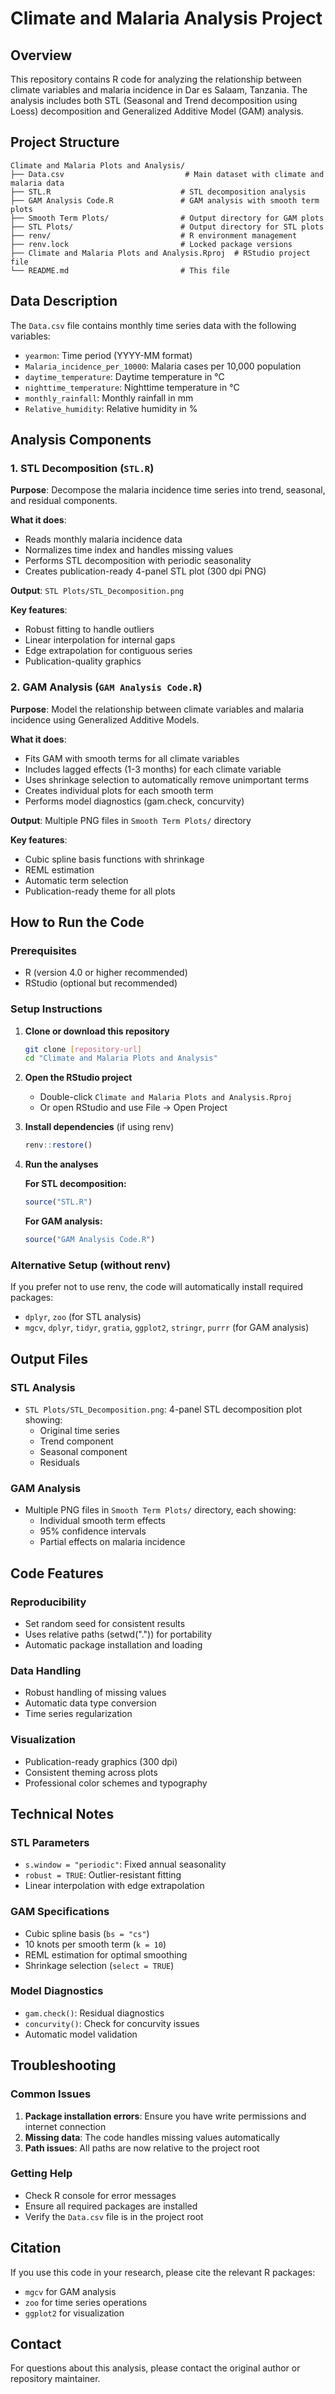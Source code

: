 # Climate and Malaria Analysis Project

## Overview
This repository contains R code for analyzing the relationship between climate variables and malaria incidence in Dar es Salaam, Tanzania. The analysis includes both STL (Seasonal and Trend decomposition using Loess) decomposition and Generalized Additive Model (GAM) analysis.

## Project Structure

```
Climate and Malaria Plots and Analysis/
├── Data.csv                           # Main dataset with climate and malaria data
├── STL.R                             # STL decomposition analysis
├── GAM Analysis Code.R               # GAM analysis with smooth term plots
├── Smooth Term Plots/                # Output directory for GAM plots
├── STL Plots/                        # Output directory for STL plots
├── renv/                             # R environment management
├── renv.lock                         # Locked package versions
├── Climate and Malaria Plots and Analysis.Rproj  # RStudio project file
└── README.md                         # This file
```

## Data Description

The `Data.csv` file contains monthly time series data with the following variables:
- `yearmon`: Time period (YYYY-MM format)
- `Malaria_incidence_per_10000`: Malaria cases per 10,000 population
- `daytime_temperature`: Daytime temperature in °C
- `nighttime_temperature`: Nighttime temperature in °C
- `monthly_rainfall`: Monthly rainfall in mm
- `Relative_humidity`: Relative humidity in %

## Analysis Components

### 1. STL Decomposition (`STL.R`)
**Purpose**: Decompose the malaria incidence time series into trend, seasonal, and residual components.

**What it does**:
- Reads monthly malaria incidence data
- Normalizes time index and handles missing values
- Performs STL decomposition with periodic seasonality
- Creates publication-ready 4-panel STL plot (300 dpi PNG)

**Output**: `STL Plots/STL_Decomposition.png`

**Key features**:
- Robust fitting to handle outliers
- Linear interpolation for internal gaps
- Edge extrapolation for contiguous series
- Publication-quality graphics

### 2. GAM Analysis (`GAM Analysis Code.R`)
**Purpose**: Model the relationship between climate variables and malaria incidence using Generalized Additive Models.

**What it does**:
- Fits GAM with smooth terms for all climate variables
- Includes lagged effects (1-3 months) for each climate variable
- Uses shrinkage selection to automatically remove unimportant terms
- Creates individual plots for each smooth term
- Performs model diagnostics (gam.check, concurvity)

**Output**: Multiple PNG files in `Smooth Term Plots/` directory

**Key features**:
- Cubic spline basis functions with shrinkage
- REML estimation
- Automatic term selection
- Publication-ready theme for all plots

## How to Run the Code

### Prerequisites
- R (version 4.0 or higher recommended)
- RStudio (optional but recommended)

### Setup Instructions

1. **Clone or download this repository**
   ```bash
   git clone [repository-url]
   cd "Climate and Malaria Plots and Analysis"
   ```

2. **Open the RStudio project**
   - Double-click `Climate and Malaria Plots and Analysis.Rproj`
   - Or open RStudio and use File → Open Project

3. **Install dependencies** (if using renv)
   ```r
   renv::restore()
   ```

4. **Run the analyses**
   
   **For STL decomposition:**
   ```r
   source("STL.R")
   ```
   
   **For GAM analysis:**
   ```r
   source("GAM Analysis Code.R")
   ```

### Alternative Setup (without renv)
If you prefer not to use renv, the code will automatically install required packages:
- `dplyr`, `zoo` (for STL analysis)
- `mgcv`, `dplyr`, `tidyr`, `gratia`, `ggplot2`, `stringr`, `purrr` (for GAM analysis)

## Output Files

### STL Analysis
- `STL Plots/STL_Decomposition.png`: 4-panel STL decomposition plot showing:
  - Original time series
  - Trend component
  - Seasonal component
  - Residuals

### GAM Analysis
- Multiple PNG files in `Smooth Term Plots/` directory, each showing:
  - Individual smooth term effects
  - 95% confidence intervals
  - Partial effects on malaria incidence

## Code Features

### Reproducibility
- Set random seed for consistent results
- Uses relative paths (setwd(".")) for portability
- Automatic package installation and loading

### Data Handling
- Robust handling of missing values
- Automatic data type conversion
- Time series regularization

### Visualization
- Publication-ready graphics (300 dpi)
- Consistent theming across plots
- Professional color schemes and typography

## Technical Notes

### STL Parameters
- `s.window = "periodic"`: Fixed annual seasonality
- `robust = TRUE`: Outlier-resistant fitting
- Linear interpolation with edge extrapolation

### GAM Specifications
- Cubic spline basis (`bs = "cs"`)
- 10 knots per smooth term (`k = 10`)
- REML estimation for optimal smoothing
- Shrinkage selection (`select = TRUE`)

### Model Diagnostics
- `gam.check()`: Residual diagnostics
- `concurvity()`: Check for concurvity issues
- Automatic model validation

## Troubleshooting

### Common Issues
1. **Package installation errors**: Ensure you have write permissions and internet connection
2. **Missing data**: The code handles missing values automatically
3. **Path issues**: All paths are now relative to the project root

### Getting Help
- Check R console for error messages
- Ensure all required packages are installed
- Verify the `Data.csv` file is in the project root

## Citation
If you use this code in your research, please cite the relevant R packages:
- `mgcv` for GAM analysis
- `zoo` for time series operations
- `ggplot2` for visualization

## Contact
For questions about this analysis, please contact the original author or repository maintainer.
